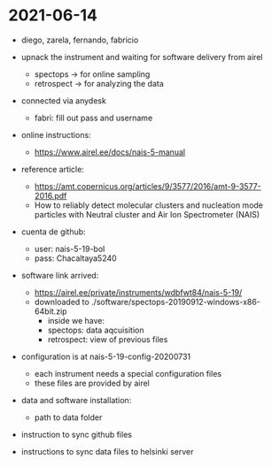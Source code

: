 # 2021-06-14

- diego, zarela, fernando, fabricio
- upnack the instrument and waiting for software delivery from airel
    - spectops -> for online sampling
    - retrospect -> for analyzing the data
    
- connected via anydesk 
    - fabri: fill out pass and username

- online instructions:
    - https://www.airel.ee/docs/nais-5-manual

- reference article:
    - https://amt.copernicus.org/articles/9/3577/2016/amt-9-3577-2016.pdf
    - How to reliably detect molecular clusters and nucleation mode particles with Neutral cluster and Air Ion
      Spectrometer (NAIS)

- cuenta de github:
    - user: nais-5-19-bol
    - pass: Chacaltaya5240

- software link arrived:
    - https://airel.ee/private/instruments/wdbfwt84/nais-5-19/
    - downloaded to ./software/spectops-20190912-windows-x86-64bit.zip
        - inside we have:
        - spectops: data aqcuisition
        - retrospect: view of previous files

- configuration is at nais-5-19-config-20200731
    - each instrument needs a special configuration files
    - these files are provided by airel
    
- data and software installation:
    - path to data folder 
    
- instruction to sync github files 
- instructions to sync data files to helsinki server


